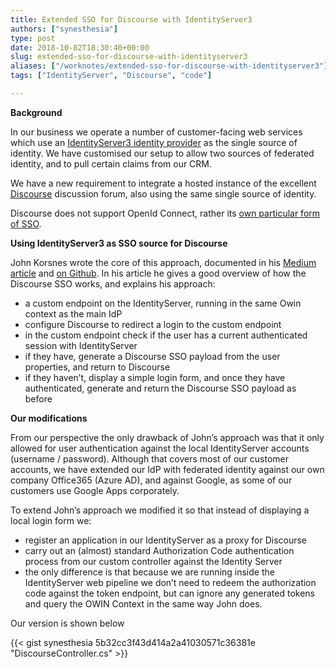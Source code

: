 ```yaml
---
title: Extended SSO for Discourse with IdentityServer3
authors: ["synesthesia"]
type: post
date: 2018-10-02T18:30:40+00:00
slug: extended-sso-for-discourse-with-identityserver3 
aliases: ["/worknotes/extended-sso-for-discourse-with-identityserver3"]
tags: ["IdentityServer", "Discourse", "code"]

---
```

**Background**

In our business we operate a number of customer-facing web services which use an <a href="https://identityserver.github.io/Documentation/" rel="noopener" target="_blank">IdentityServer3 identity provider</a> as the single source of identity. We have customised our setup to allow two sources of federated identity, and to pull certain claims from our CRM.

We have a new requirement to integrate a hosted instance of the excellent <a href="https://www.discourse.org/" rel="noopener" target="_blank">Discourse</a> discussion forum, also using the same single source of identity.
  
Discourse does not support OpenId Connect, rather its <a href="https://meta.discourse.org/t/official-single-sign-on-for-discourse-sso/13045" rel="noopener" target="_blank">own particular form of SSO</a>.

**Using IdentityServer3 as SSO source for Discourse**

John Korsnes wrote the core of this approach, documented in his <a href="https://blogg.blank.no/enabling-sso-for-discourse-with-identityserver3-7da2aca64bab" rel="noopener" target="_blank">Medium article</a> and <a href="https://github.com/blankoslo/idsrv.discourse" rel="noopener" target="_blank">on Github</a>. In his article he gives a good overview of how the Discourse SSO works, and explains his approach:

  * a custom endpoint on the IdentityServer, running in the same Owin context as the main IdP
  * configure Discourse to redirect a login to the custom endpoint
  * in the custom endpoint check if the user has a current authenticated session with IdentityServer
  * if they have, generate a Discourse SSO payload from the user properties, and return to Discourse
  * if they haven&#8217;t, display a simple login form, and once they have authenticated, generate and return the Discourse SSO payload as before

**Our modifications**

From our perspective the only drawback of John&#8217;s approach was that it only allowed for user authentication against the local IdentityServer accounts (username / password). Although that covers most of our customer accounts, we have extended our IdP with federated identity against our own company Office365 (Azure AD), and against Google, as some of our customers use Google Apps corporately.

To extend John&#8217;s approach we modified it so that instead of displaying a local login form we:

  * register an application in our IdentityServer as a proxy for Discourse
  * carry out an (almost) standard Authorization Code authentication process from our custom controller against the Identity Server
  * the only difference is that because we are running inside the IdentityServer web pipeline we don&#8217;t need to redeem the authorization code against the token endpoint, but can ignore any generated tokens and query the OWIN Context in the same way John does.

Our version is shown below

{{< gist synesthesia 5b32cc3f43d414a2a41030571c36381e "DiscourseController.cs" >}}
